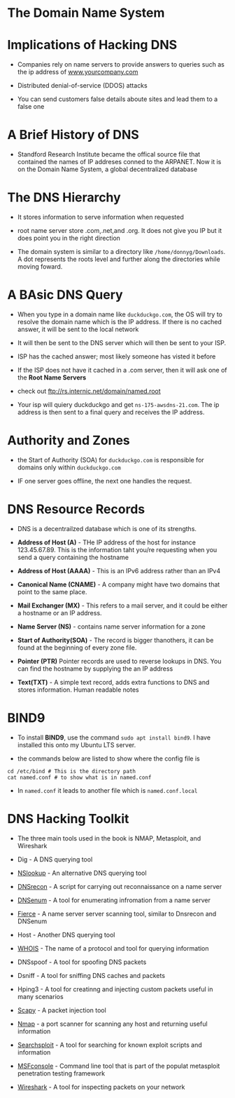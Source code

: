 # The Domain Name System 
# Implications of Hacking DNS
* Companies rely on name servers to provide answers to queries such as the ip address of www.yourcompany.com

* Distributed denial-of-service (DDOS) attacks 

* You can send customers false details aboute sites and lead them to a false one

# A Brief History of DNS
* Standford Research Institute became the offical source file that contained the names of IP addreses conned to the ARPANET. Now it is on the Domain Name System, a global decentralized database 

# The DNS Hierarchy
* It stores information to serve information when requested

* root name server store .com,.net,and .org. It does not give you IP but it does point you in the right direction

* The domain system is similar to a directory like ``/home/donnyg/Downloads``. A dot represents the roots level and further along the directories while moving foward.

# A BAsic DNS Query
* When you type in a domain name like ``duckduckgo.com``, the OS will try to resolve the domain name which is the IP address. If there is no cached answer, it will be sent to the local network

* It will then be sent to the DNS server which will then be sent to your ISP.

* ISP has the cached answer; most likely someone has visted it before

* If the ISP does not have it cached in a .com server, then it will ask one of the **Root Name Servers**

* check out ftp://rs.internic.net/domain/named.root

* Your isp will quiery duckduckgo and get ``ns-175-awsdns-21.com``. The ip address is then sent to a final query and receives the IP address. 

# Authority and Zones
* the Start of Authority (SOA) for ``duckduckgo.com`` is responsible for domains only within ``duckduckgo.com``

* IF one server goes offline, the next one handles the request.

# DNS Resource Records
* DNS is a decentrailzed database which is one of its strengths.

- **Address of Host (A)** - THe IP address of the host for instance 123.45.67.89. This is the information taht you/re requesting when you send a query containing the hostname

- **Address of Host (AAAA)** - This is an IPv6 address rather than an IPv4

- **Canonical Name (CNAME)** - A company might have two domains that point to the same place.

- **Mail Exchanger (MX)** - This refers to a mail server, and it could be either a hostname or an IP address.

- **Name Server (NS)** - contains name server information for a zone

- **Start of Authority(SOA)** - The record is bigger thanothers, it can be found at the beginning of every zone file. 

- **Pointer (PTR)** Pointer records are used to reverse lookups in DNS. You can find the hostname by supplying the an IP address

- **Text(TXT)** - A simple text record, adds extra functions to DNS and stores information. Human readable notes  

# BIND9 
* To install **BIND9**, use the command ``sudo apt install bind9``. I have installed this onto my Ubuntu LTS server.

* the commands below are listed to show where the config file is 

```
cd /etc/bind # This is the directory path 
cat named.conf # to show what is in named.conf
```
* In ``named.conf`` it leads to another file which is ``named.conf.local`` 

# DNS Hacking Toolkit 
* The three main tools used in the book is NMAP, Metasploit, and Wireshark 

* Dig - A DNS querying tool

* [NSlookup](https://www.nslookup.io/) - An alternative DNS querying tool 

* [DNSrecon](https://tools.kali.org/information-gathering/dnsrecon) - A script for carrying out reconnaissance on a name server 

* [DNSenum](https://tools.kali.org/information-gathering/dnsenum) - A tool for enumerating infromation from a name server 

* [Fierce](https://tools.kali.org/information-gathering/fierce) - A name server server scanning tool, similar to Dnsrecon and DNSenum 

* Host - Another DNS querying tool

* [WHOIS](https://www.whois.net/) - The name of a protocol and tool for querying information

* DNSspoof - A tool for spoofing DNS packets

* Dsniff - A tool for sniffing DNS caches and packets 

* Hping3 - A tool for creatinng and injecting custom packets useful in many scenarios 

* [Scapy](https://scapy.readthedocs.io/en/latest/installation.html) - A packet injection tool 

* [Nmap](https://nmap.org/) - a port scanner for scanning any host and returning useful information

* [Searchsploit](https://www.exploit-db.com/searchsploit) - A tool for searching for known exploit scripts and information 

* [MSFconsole](https://www.offensive-security.com/metasploit-unleashed/msfconsole/) - Command line tool that is part of the populat metasploit penetration testing framework

* [Wireshark](https://www.wireshark.org/) - A tool for inspecting packets on your network 


















